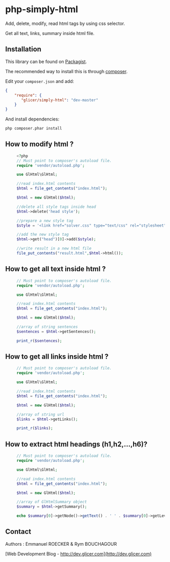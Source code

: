 # php-simply-html
Add, delete, modify, read html tags by using css selector.

Get all text, links, summary inside html file.

## Installation

This library can be found on [Packagist](https://packagist.org/packages/glicer/simply-html).

The recommended way to install this is through [composer](http://getcomposer.org).

Edit your `composer.json` and add:

```json
{
    "require": {
       "glicer/simply-html": "dev-master"
    }
}
```

And install dependencies:

```bash
php composer.phar install
```

## How to modify html ?

```php
     <?php
     // Must point to composer's autoload file.
     require 'vendor/autoload.php';

     use GlHtml\GlHtml;

     //read index.html contents
     $html = file_get_contents("index.html");

     $html = new GlHtml($html);

     //delete all style tags inside head
     $html->delete('head style');

     //prepare a new style tag
     $style = '<link href="solver.css" type="text/css" rel="stylesheet"></link>';

     //add the new style tag
     $html->get("head")[0]->add($style);

     //write result in a new html file
     file_put_contents("result.html",$html->html());
```

## How to get all text inside html ?

```php
     // Must point to composer's autoload file.
     require 'vendor/autoload.php';

     use GlHtml\GlHtml;

     //read index.html contents
     $html = file_get_contents("index.html");

     $html = new GlHtml($html);

     //array of string sentences
     $sentences = $html->getSentences();

     print_r($sentences);
```

## How to get all links inside html ?

```php
     // Must point to composer's autoload file.
     require 'vendor/autoload.php';

     use GlHtml\GlHtml;

     //read index.html contents
     $html = file_get_contents("index.html");

     $html = new GlHtml($html);

     //array of string url
     $links = $html->getLinks();

     print_r($links);
```

## How to extract html headings (h1,h2,...,h6)?

```php
     // Must point to composer's autoload file.
     require 'vendor/autoload.php';

     use GlHtml\GlHtml;

     //read index.html contents
     $html = file_get_contents("index.html");

     $html = new GlHtml($html);

     //array of GlHtmlSummary object
     $summary = $html->getSummary();

     echo $summary[0]->getNode()->getText() . ' ' . $summary[0]->getLevel();
```

## Contact

Authors : Emmanuel ROECKER & Rym BOUCHAGOUR

[Web Development Blog - http://dev.glicer.com](http://dev.glicer.com)
